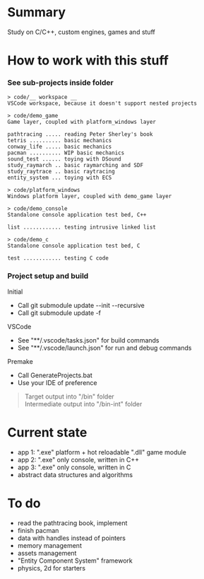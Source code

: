 # Summary
Study on C/C++, custom engines, games and stuff  

# How to work with this stuff
### __See sub-projects inside folder__
```
> code/__ workspace __
VSCode workspace, because it doesn't support nested projects
```

```
> code/demo_game
Game layer, coupled with platform_windows layer

pathtracing ..... reading Peter Sherley's book
tetris .......... basic mechanics
conway_life ..... basic mechanics
pacman .......... WIP basic mechanics
sound_test ...... toying with DSound
study_raymarch .. basic raymarching and SDF
study_raytrace .. basic raytracing
entity_system ... toying with ECS
```

```
> code/platform_windows
Windows platform layer, coupled with demo_game layer
```

```
> code/demo_console
Standalone console application test bed, C++

list ............ testing intrusive linked list
```

```
> code/demo_c
Standalone console application test bed, C

test ............ testing C code
```

### __Project setup and build__
Initial  
* Call git submodule update --init --recursive
* Call git submodule update -f

VSCode  
* See "**/.vscode/tasks.json" for build commands
* See "**/.vscode/launch.json" for run and debug commands

Premake  
* Call GenerateProjects.bat
* Use your IDE of preference

> Target output into "/bin" folder  
> Intermediate output into "/bin-int" folder  

# Current state
* app 1: ".exe" platform + hot reloadable ".dll" game module
* app 2: ".exe" only console, written in C++
* app 3: ".exe" only console, written in C
* abstract data structures and algorithms

# To do
* read the pathtracing book, implement
* finish pacman
* data with handles instead of pointers
* memory management
* assets management
* "Entity Component System" framework
* physics, 2d for starters
